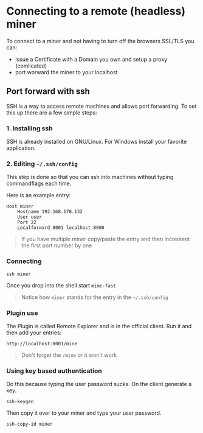 # Connecting to a remote \(headless\) miner

To connect to a miner and not having to turn off the browsers SSL/TLS you can:
- issue a Certificate with a Domain you own and setup a proxy (comlicated)
- port worward the miner to your localhost

## Port forward with ssh

SSH is a way to access remote machines and allows port forwarding.
To set this up there are a few simple steps:

### 1. Installing ssh

SSH is already installed on GNU/Linux.
For Windows install your favorite application.  

### 2. Editing `~/.ssh/config`

This step is done so that you can ssh into machines without typing commandflags each time.

Here is an example entry:
    
    Host miner
        Hostname 192.168.178.132
        User user
        Port 22
        Localforward 8001 localhost:8000

> If you have multiple miner copy/paste the entry and then increment the first port number by one

### Connecting

    ssh miner

Once you drop into the shell start `mimc-fast`
> Notice how `miner` stands for the entry in the `~/.ssh/config`

### Plugin use

The Plugin is called Remote Explorer and is in the official client.
Run it and then add your entries:

    http://localhost:8001/mine

> Don't forget the `/mine` or it won't work
        
### Using key based authentication

Do this because typing the user password sucks.
On the client generate a key.

    ssh-keygen

Then copy it over to your miner and type your user password.

    ssh-copy-id miner

